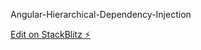 Angular-Hierarchical-Dependency-Injection

[Edit on StackBlitz ⚡️](https://stackblitz.com/edit/angular-fgzlxc)
